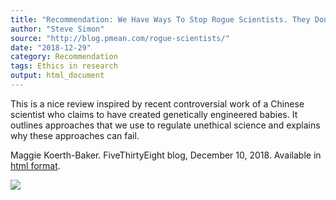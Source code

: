 ```yaml
---
title: "Recommendation: We Have Ways To Stop Rogue Scientists. They Don't Always Work."
author: "Steve Simon"
source: "http://blog.pmean.com/rogue-scientists/"
date: "2018-12-29"
category: Recommendation
tags: Ethics in research
output: html_document
---
```


This is a nice review inspired by recent controversial work of a Chinese
scientist who claims to have created genetically engineered babies. It
outlines approaches that we use to regulate unethical science and
explains why these approaches can fail.

<!---More--->

Maggie Koerth-Baker. FiveThirtyEight blog, December 10, 2018. Available
in [html
format](https://fivethirtyeight.com/features/we-have-ways-to-stop-rogue-scientists-they-dont-always-work/).

![](../../web/images/rogue-scientists01.png)




